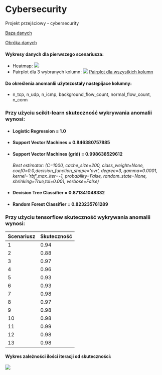 # Cybersecurity
Projekt przejściowy - cybersecurity

[Baza danych](https://mcfp.weebly.com/the-ctu-13-dataset-a-labeled-dataset-with-botnet-normal-and-background-traffic.html)

[Obróka danych](https://github.com/corysabol/binetflow-botnet-detect/blob/master/src/Binetflow-botnet-detect.ipynb)

#### Wykresy danych dla pierwszego scenariusza:
* Heatmap:
![](http://imagizer.imageshack.us/a/img924/7729/Da76Qq.png )
* Pairplot dla 3 wybranych kolumn:
![](http://imageshack.com/a/img924/6415/WQo4WO.png)
[Pairplot dla wszystkich kolumn](http://imageshack.com/a/img923/9964/zfNx4e.png)

#### Do określenia anomanlii użytezostały następijace kolumny:
 * n_tcp, n_udp, n_icmp, background_flow_count, normal_flow_count, n_conn
### Przy użyciu scikit-learn skuteczność wykrywania anomalii wynosi:

* #### Logistic Regression = 1.0
* #### Support Vector Machines = 0.846380757885
* #### Support Vector Machines (grid) = 0.998638529612
   *Best estimator:
(C=1000, cache_size=200, class_weight=None, coef0=0.0,decision_function_shape='ovr', degree=3, gamma=0.0001, kernel='rbf',max_iter=-1,     probability=False, random_state=None, shrinking=True,tol=0.001, verbose=False)*
* #### Decision Tree Classifier = 0.871341048332
* #### Random Forest Classifier = 0.823235761289
### Przy użyciu tensorflow skuteczność wykrywania anomalii wynosi:
|Scenariusz |	Skuteczność|
| --- | --- |
1 |0.94
2 |	0.88
3	|0.97
4	|0.96
5	|0.93
6	|0.93
7	|0.98
8	|0.97
9	|0.98
10	|0.98
11	|0.99
12	|0.98
13	|0.98

#### Wykres zależności ilości iteracji od skuteczności:
![](https://image.ibb.co/iTLKE7/image.png)
